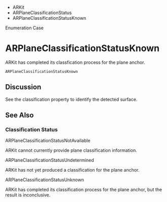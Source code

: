 

- ARKit
- ARPlaneClassificationStatus
-  ARPlaneClassificationStatusKnown 

Enumeration Case

# ARPlaneClassificationStatusKnown

ARKit has completed its classfication process for the plane anchor.

``` source
ARPlaneClassificationStatusKnown
```

## Discussion

See the classification property to identify the detected surface.

## See Also

### Classification Status

ARPlaneClassificationStatusNotAvailable

ARKit cannot currently provide plane classification information.

ARPlaneClassificationStatusUndetermined

ARKit has not yet produced a classification for the plane anchor.

ARPlaneClassificationStatusUnknown

ARKit has completed its classification process for the plane anchor, but the result is inconclusive.

